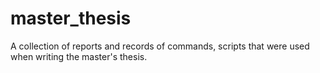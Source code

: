 # master_thesis
A collection of reports and records of commands, scripts that were used when writing the master's thesis.
